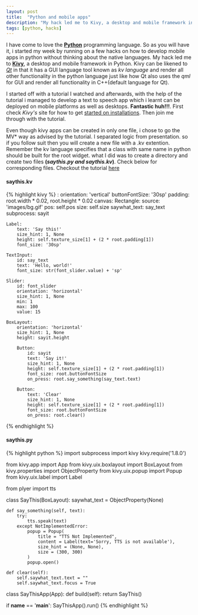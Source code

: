 ```yaml
---
layout: post
title:  "Python and mobile apps"
description: "My hack led me to Kivy, a desktop and mobile framework in Python."
tags: [python, hacks]
---
```


I have come to love the [__Python__](https://www.python.org) programming language. So as you will have it, i started my week by running on a few hacks on how to develop mobile apps in python without thinking about the native languages. My hack led me to [__Kivy__](https://kivy.org), a desktop and mobile framework in Python. Kivy can be likened to [_Qt_](http://qt-project.org/) in that it has a GUI language tool known as _kv language_ and render all other functionality in the python language just like how Qt also uses the _qml_ for GUI and render all functionality in C++(default language for Qt).

I started off with a tutorial I watched and afterwards, with the help of the tutorial i managed to develop a text to speech app which i learnt can be deployed on mobile platforms as well as desktops. __Fantastic huh!!!__. First check _Kivy's_ site for how to get [started on installations](http://kivy.org/docs/gettingstarted/installation.html). Then join me through with the tutorial.

Even though kivy apps can be created in only one file, i chose to go the MV* way as advised by the tutorial. I separated logic from presentation. so if you follow suit then you will create a new file with a .kv extention. Remember the kv language specifies that a class with same name in python should be built for the root widget. what I did was to create a directory and create two files __(_saythis.py and saythis.kv_)__. Check below for corresponding files. Checkout the tutorial [here](https://www.youtube.com/watch?v=8zSNzUAfohA)

#### saythis.kv

{% highlight kivy %}
<SayThis>:
    orientation: 'vertical'
    buttonFontSize: '30sp'
    padding: root.width * 0.02, root.height * 0.02
    canvas:
        Rectangle:
            source: 'images/bg.gif'
            pos: self.pos
            size: self.size
    saywhat_text: say_text
    subprocess: sayit

    Label:
        text: 'Say this!'
        size_hint: 1, None
        height: self.texture_size[1] + (2 * root.padding[1])
        font_size: '30sp'

    TextInput:
        id: say_text
        text: 'Hello, world!'
        font_size: str(font_slider.value) + 'sp'

    Slider:
        id: font_slider
        orientation: 'horizontal'
        size_hint: 1, None
        min: 1
        max: 100
        value: 15

    BoxLayout:
        orientation: 'horizontal'
        size_hint: 1, None
        height: sayit.height

        Button:
            id: sayit
            text: 'Say it!'
            size_hint: 1, None
            height: self.texture_size[1] + (2 * root.padding[1])
            font_size: root.buttonFontSize
            on_press: root.say_something(say_text.text)

        Button:
            text: 'Clear'
            size_hint: 1, None
            height: self.texture_size[1] + (2 * root.padding[1])
            font_size: root.buttonFontSize
            on_press: root.clear()
{% endhighlight %}

#### saythis.py

{% highlight python %}
import subprocess
import kivy
kivy.require('1.8.0')

from kivy.app import App
from kivy.uix.boxlayout import BoxLayout
from kivy.properties import ObjectProperty
from kivy.uix.popup import Popup
from kivy.uix.label import Label

from plyer import tts

class SayThis(BoxLayout):
    saywhat_text = ObjectProperty(None)

    def say_something(self, text):
        try:
            tts.speak(text)
        except NotImplementedError:
            popup = Popup(
                title = "TTS Not Implemented",
                content = Label(text='Sorry, TTS is not available'),
                size_hint = (None, None),
                size = (300, 300)
            )
            popup.open()

    def clear(self):
        self.saywhat_text.text = ""
        self.saywhat_text.focus = True


class SayThisApp(App):
    def build(self):
        return SayThis()

if __name__ == '__main__':
    SayThisApp().run()
{% endhighlight %}